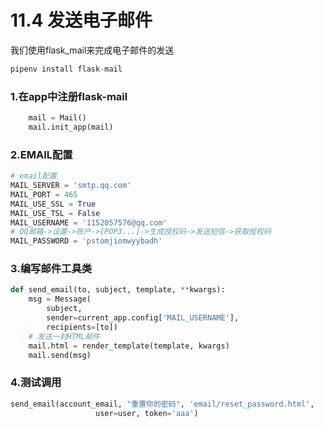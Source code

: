 # 11.4 发送电子邮件

我们使用flask_mail来完成电子邮件的发送
```python
pipenv install flask-mail
```

### 1.在app中注册flask-mail
```python
    mail = Mail()
    mail.init_app(mail)
```

### 2.EMAIL配置
```python
# email配置
MAIL_SERVER = 'smtp.qq.com'
MAIL_PORT = 465
MAIL_USE_SSL = True
MAIL_USE_TSL = False
MAIL_USERNAME = '1152057576@qq.com'
# QQ邮箱->设置->账户->[POP3...]->生成授权码->发送短信->获取授权码
MAIL_PASSWORD = 'pstomjiomwyybadh'
```

### 3.编写邮件工具类
```python
def send_email(to, subject, template, **kwargs):
    msg = Message(
        subject,
        sender=current_app.config['MAIL_USERNAME'],
        recipients=[to])
    # 发送一封HTML邮件
    mail.html = render_template(template, kwargs)
    mail.send(msg)
```

### 4.测试调用
```python
send_email(account_email, "重置你的密码", 'email/reset_password.html',
                   user=user, token='aaa')
```